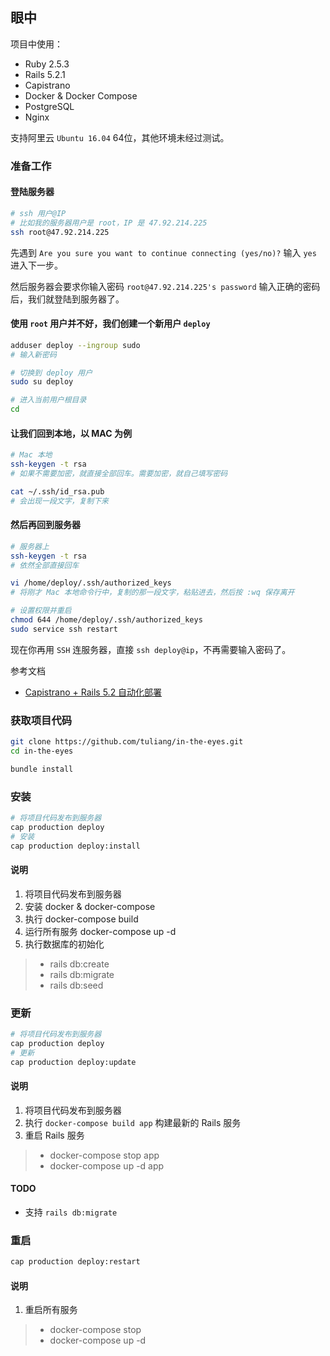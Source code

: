 ## 眼中
项目中使用：
- Ruby 2.5.3
- Rails 5.2.1
- Capistrano
- Docker & Docker Compose
- PostgreSQL
- Nginx

支持阿里云 `Ubuntu 16.04` 64位，其他环境未经过测试。

### 准备工作
#### 登陆服务器
```bash
# ssh 用户@IP
# 比如我的服务器用户是 root，IP 是 47.92.214.225
ssh root@47.92.214.225
```
先遇到 `Are you sure you want to continue connecting (yes/no)?` 
输入 `yes` 进入下一步。

然后服务器会要求你输入密码 `root@47.92.214.225's password`
输入正确的密码后，我们就登陆到服务器了。

#### 使用 `root` 用户并不好，我们创建一个新用户 `deploy`
```bash
adduser deploy --ingroup sudo
# 输入新密码

# 切换到 deploy 用户
sudo su deploy

# 进入当前用户根目录
cd 
```

#### 让我们回到本地，以 MAC 为例
```bash
# Mac 本地
ssh-keygen -t rsa
# 如果不需要加密，就直接全部回车。需要加密，就自己填写密码

cat ~/.ssh/id_rsa.pub
# 会出现一段文字，复制下来
```

#### 然后再回到服务器
```bash
# 服务器上
ssh-keygen -t rsa
# 依然全部直接回车

vi /home/deploy/.ssh/authorized_keys
# 将刚才 Mac 本地命令行中，复制的那一段文字，粘贴进去，然后按 :wq 保存离开

# 设置权限并重启
chmod 644 /home/deploy/.ssh/authorized_keys
sudo service ssh restart
```
现在你再用 `SSH` 连服务器，直接 `ssh deploy@ip`，不再需要输入密码了。

参考文档
- [Capistrano + Rails 5.2 自动化部署](https://ruby-china.org/topics/36899)

### 获取项目代码
```bash
git clone https://github.com/tuliang/in-the-eyes.git
cd in-the-eyes

bundle install
```

### 安装
```bash
# 将项目代码发布到服务器
cap production deploy
# 安装
cap production deploy:install
```
#### 说明
1. 将项目代码发布到服务器
2. 安装 docker & docker-compose
3. 执行 docker-compose build
4. 运行所有服务 docker-compose up -d
5. 执行数据库的初始化
>- rails db:create  
>- rails db:migrate  
>- rails db:seed

### 更新
```bash
# 将项目代码发布到服务器
cap production deploy
# 更新
cap production deploy:update
```
#### 说明
1. 将项目代码发布到服务器
2. 执行 `docker-compose build app` 构建最新的 Rails 服务
3. 重启 Rails 服务
>- docker-compose stop app 
>- docker-compose up -d app  
#### TODO
- 支持 `rails db:migrate`

### 重启
```bash
cap production deploy:restart
```
#### 说明
1. 重启所有服务
>- docker-compose stop 
>- docker-compose up -d  